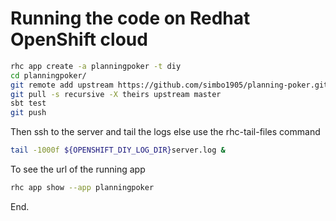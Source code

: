 
# Running the code on Redhat OpenShift cloud

```sh
rhc app create -a planningpoker -t diy 
cd planningpoker/
git remote add upstream https://github.com/simbo1905/planning-poker.git
git pull -s recursive -X theirs upstream master
sbt test
git push
```

Then ssh to the server and tail the logs else use the rhc-tail-files command

```sh
tail -1000f ${OPENSHIFT_DIY_LOG_DIR}server.log &
```

To see the url of the running app

```sh
rhc app show --app planningpoker
```

End. 
